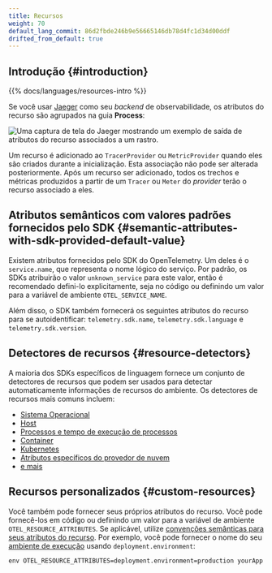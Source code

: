 ```yaml
---
title: Recursos
weight: 70
default_lang_commit: 86d2fbde246b9e56665146db78d4fc1d34d00ddf
drifted_from_default: true
---
```


## Introdução {#introduction}

{{% docs/languages/resources-intro %}}

Se você usar [Jaeger](https://www.jaegertracing.io/) como seu _backend_ de
observabilidade, os atributos do recurso são agrupados na guia **Process**:

![Uma captura de tela do Jaeger mostrando um exemplo de saída de atributos do recurso associados a um rastro.](screenshot-jaeger-resources.png)

Um recurso é adicionado ao `TracerProvider` ou `MetricProvider` quando eles são
criados durante a inicialização. Esta associação não pode ser alterada
posteriormente. Após um recurso ser adicionado, todos os trechos e métricas
produzidos a partir de um `Tracer` ou `Meter` do _provider_ terão o recurso
associado a eles.

## Atributos semânticos com valores padrões fornecidos pelo SDK {#semantic-attributes-with-sdk-provided-default-value}

Existem atributos fornecidos pelo SDK do OpenTelemetry. Um deles é o
`service.name`, que representa o nome lógico do serviço. Por padrão, os SDKs
atribuirão o valor `unknown_service` para este valor, então é recomendado
defini-lo explicitamente, seja no código ou definindo um valor para a variável
de ambiente `OTEL_SERVICE_NAME`.

Além disso, o SDK também fornecerá os seguintes atributos do recurso para se
autoidentificar: `telemetry.sdk.name`, `telemetry.sdk.language` e
`telemetry.sdk.version`.

## Detectores de recursos {#resource-detectors}

A maioria dos SDKs específicos de linguagem fornece um conjunto de detectores de
recursos que podem ser usados para detectar automaticamente informações de
recursos do ambiente. Os detectores de recursos mais comuns incluem:

- [Sistema Operacional](/docs/specs/semconv/resource/os/)
- [Host](/docs/specs/semconv/resource/host/)
- [Processos e tempo de execução de processos](/docs/specs/semconv/resource/process/)
- [Container](/docs/specs/semconv/resource/container/)
- [Kubernetes](/docs/specs/semconv/resource/k8s/)
- [Atributos específicos do provedor de nuvem](/docs/specs/semconv/resource/#cloud-provider-specific-attributes)
- [e mais](/docs/specs/semconv/resource/)

## Recursos personalizados {#custom-resources}

Você também pode fornecer seus próprios atributos do recurso. Você pode
fornecê-los em código ou definindo um valor para a variável de ambiente
`OTEL_RESOURCE_ATTRIBUTES`. Se aplicável, utilize
[convenções semânticas para seus atributos do recurso](/docs/specs/semconv/resource).
Por exemplo, você pode fornecer o nome do seu
[ambiente de execução](/docs/specs/semconv/resource/deployment-environment/)
usando `deployment.environment`:

```shell
env OTEL_RESOURCE_ATTRIBUTES=deployment.environment=production yourApp
```
